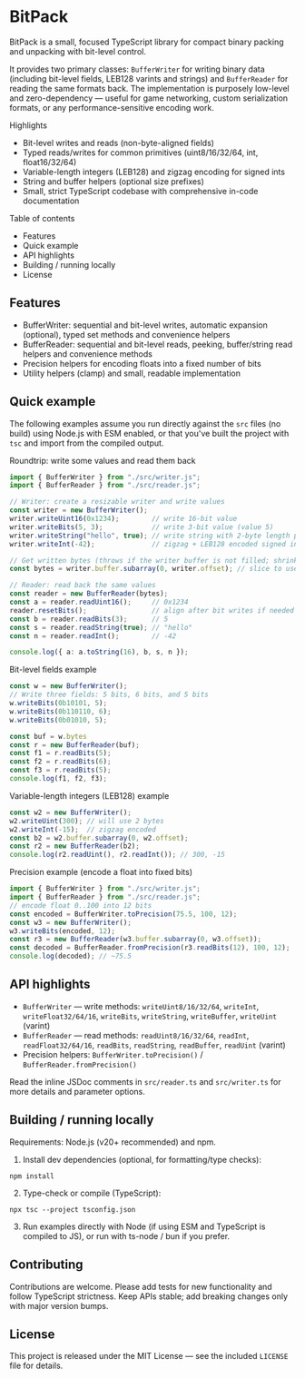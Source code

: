 # BitPack

BitPack is a small, focused TypeScript library for compact binary packing and unpacking with bit-level control.

It provides two primary classes: `BufferWriter` for writing binary data (including bit-level fields, LEB128 varints and strings) and `BufferReader` for reading the same formats back. The implementation is purposely low-level and zero-dependency — useful for game networking, custom serialization formats, or any performance-sensitive encoding work.

Highlights
- Bit-level writes and reads (non-byte-aligned fields)
- Typed reads/writes for common primitives (uint8/16/32/64, int, float16/32/64)
- Variable-length integers (LEB128) and zigzag encoding for signed ints
- String and buffer helpers (optional size prefixes)
- Small, strict TypeScript codebase with comprehensive in-code documentation

Table of contents
- Features
- Quick example
- API highlights
- Building / running locally
- License

## Features

- BufferWriter: sequential and bit-level writes, automatic expansion (optional), typed set methods and convenience helpers
- BufferReader: sequential and bit-level reads, peeking, buffer/string read helpers and convenience methods
- Precision helpers for encoding floats into a fixed number of bits
- Utility helpers (clamp) and small, readable implementation

## Quick example

The following examples assume you run directly against the `src` files (no build) using Node.js with ESM enabled, or that you've built the project with `tsc` and import from the compiled output.

Roundtrip: write some values and read them back

```ts
import { BufferWriter } from "./src/writer.js";
import { BufferReader } from "./src/reader.js";

// Writer: create a resizable writer and write values
const writer = new BufferWriter();
writer.writeUint16(0x1234);        // write 16-bit value
writer.writeBits(5, 3);            // write 3-bit value (value 5)
writer.writeString("hello", true); // write string with 2-byte length prefix
writer.writeInt(-42);              // zigzag + LEB128 encoded signed integer

// Get written bytes (throws if the writer buffer is not filled; shrink otherwise)
const bytes = writer.buffer.subarray(0, writer.offset); // slice to used portion

// Reader: read back the same values
const reader = new BufferReader(bytes);
const a = reader.readUint16();     // 0x1234
reader.resetBits();                // align after bit writes if needed
const b = reader.readBits(3);      // 5
const s = reader.readString(true); // "hello"
const n = reader.readInt();        // -42

console.log({ a: a.toString(16), b, s, n });
```

Bit-level fields example

```ts
const w = new BufferWriter();
// Write three fields: 5 bits, 6 bits, and 5 bits
w.writeBits(0b10101, 5);
w.writeBits(0b110110, 6);
w.writeBits(0b01010, 5);

const buf = w.bytes
const r = new BufferReader(buf);
const f1 = r.readBits(5);
const f2 = r.readBits(6);
const f3 = r.readBits(5);
console.log(f1, f2, f3);
```

Variable-length integers (LEB128) example

```ts
const w2 = new BufferWriter();
w2.writeUint(300); // will use 2 bytes
w2.writeInt(-15);  // zigzag encoded
const b2 = w2.buffer.subarray(0, w2.offset);
const r2 = new BufferReader(b2);
console.log(r2.readUint(), r2.readInt()); // 300, -15
```

Precision example (encode a float into fixed bits)

```ts
import { BufferWriter } from "./src/writer.js";
import { BufferReader } from "./src/reader.js";
// encode float 0..100 into 12 bits
const encoded = BufferWriter.toPrecision(75.5, 100, 12);
const w3 = new BufferWriter();
w3.writeBits(encoded, 12);
const r3 = new BufferReader(w3.buffer.subarray(0, w3.offset));
const decoded = BufferReader.fromPrecision(r3.readBits(12), 100, 12);
console.log(decoded); // ~75.5
```

## API highlights

- `BufferWriter` — write methods: `writeUint8/16/32/64`, `writeInt`, `writeFloat32/64/16`, `writeBits`, `writeString`, `writeBuffer`, `writeUint` (varint)
- `BufferReader` — read methods: `readUint8/16/32/64`, `readInt`, `readFloat32/64/16`, `readBits`, `readString`, `readBuffer`, `readUint` (varint)
- Precision helpers: `BufferWriter.toPrecision()` / `BufferReader.fromPrecision()`

Read the inline JSDoc comments in `src/reader.ts` and `src/writer.ts` for more details and parameter options.

## Building / running locally

Requirements: Node.js (v20+ recommended) and npm.

1. Install dev dependencies (optional, for formatting/type checks):

```pwsh
npm install
```

2. Type-check or compile (TypeScript):

```pwsh
npx tsc --project tsconfig.json
```

3. Run examples directly with Node (if using ESM and TypeScript is compiled to JS), or run with ts-node / bun if you prefer.

## Contributing

Contributions are welcome. Please add tests for new functionality and follow TypeScript strictness. Keep APIs stable; add breaking changes only with major version bumps.

## License

This project is released under the MIT License — see the included `LICENSE` file for details.